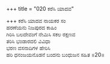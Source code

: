 +++
title = "020 ಕರೆಸಿ ಯಾದವ"

+++
ಕರೆಸಿ ಯಾದವ ನಾಯಕರ ಸಂ  
ಹರಣೆಯನು ನಿಜಪುರದ ಕಾಹಿಂ  
ಗಿರಿಸಿ ಬಲದೇವಂಗೆ ನೇಮಿಸಿ ಸಕಲ ರಕ್ಷಣವ  
ತರಿಸಿ ಭಂಡಾರದಲಿ ವಿವಿಧಾ  
ಭರಣ ವಸನಾದಿಗಳ ಹೇರಿಸಿ  
ಹರಿ ಧನಂಜಯನೊಡನೆ ಬಂದನು ಬಂಧುಜನ ಸಹಿತ   ॥20॥